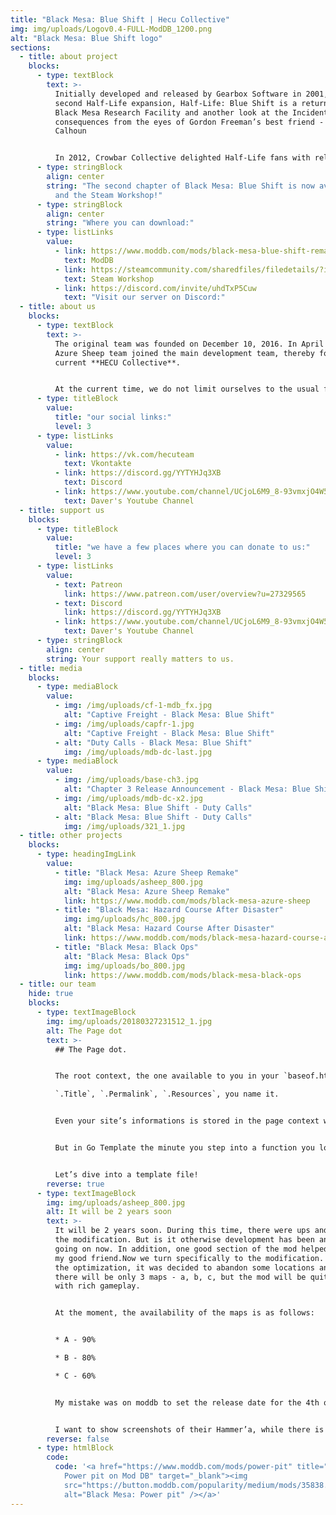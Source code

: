 ```yaml
---
title: "Black Mesa: Blue Shift | Hecu Collective"
img: img/uploads/Logov0.4-FULL-ModDB_1200.png
alt: "Black Mesa: Blue Shift logo"
sections:
  - title: about project
    blocks:
      - type: textBlock
        text: >-
          Initially developed and released by Gearbox Software in 2001, the
          second Half-Life expansion, Half-Life: Blue Shift is a return to the
          Black Mesa Research Facility and another look at the Incident’s
          consequences from the eyes of Gordon Freeman’s best friend - Barney
          Calhoun


          In 2012, Crowbar Collective delighted Half-Life fans with release of Black Mesa, a Half-Life remake, however there are still no remakes for the expansions. This is where we are come in. HECU Collective is developing Black Mesa: Blue Shift - a free remake using Black Mesa assets. We are trying to stay as close to the original Blue Shift as possible, while also trying to make it feel like Black Mesa. Our mod will be releasing partially, chapter by chapter, so those who aren't patient for the full release will have something to play!
      - type: stringBlock
        align: center
        string: "The second chapter of Black Mesa: Blue Shift is now available on ModDB
          and the Steam Workshop!"
      - type: stringBlock
        align: center
        string: "Where you can download:"
      - type: listLinks
        value:
          - link: https://www.moddb.com/mods/black-mesa-blue-shift-remake/news/chapter-2-insecurity-release
            text: ModDB
          - link: https://steamcommunity.com/sharedfiles/filedetails/?id=2424633574
            text: Steam Workshop
          - link: https://discord.com/invite/uhdTxP5Cuw
            text: "Visit our server on Discord:"
  - title: about us
    blocks:
      - type: textBlock
        text: >-
          The original team was founded on December 10, 2016. In April 2018, the
          Azure Sheep team joined the main development team, thereby forming the
          current **HECU Collective**.


          At the current time, we do not limit ourselves to the usual framework and can post both a trailer for a new game/mod on the Source engine, and interesting news from the world of half-life and other games from Valve.
      - type: titleBlock
        value:
          title: "our social links:"
          level: 3
      - type: listLinks
        value:
          - link: https://vk.com/hecuteam
            text: Vkontakte
          - link: https://discord.gg/YYTYHJq3XB
            text: Discord
          - link: https://www.youtube.com/channel/UCjoL6M9_8-93vmxjO4W5R9w
            text: Daver's Youtube Channel
  - title: support us
    blocks:
      - type: titleBlock
        value:
          title: "we have a few places where you can donate to us:"
          level: 3
      - type: listLinks
        value:
          - text: Patreon
            link: https://www.patreon.com/user/overview?u=27329565
          - text: Discord
            link: https://discord.gg/YYTYHJq3XB
          - link: https://www.youtube.com/channel/UCjoL6M9_8-93vmxjO4W5R9w
            text: Daver's Youtube Channel
      - type: stringBlock
        align: center
        string: Your support really matters to us.
  - title: media
    blocks:
      - type: mediaBlock
        value:
          - img: /img/uploads/cf-1-mdb_fx.jpg
            alt: "Captive Freight - Black Mesa: Blue Shift"
          - img: /img/uploads/capfr-1.jpg
            alt: "Captive Freight - Black Mesa: Blue Shift"
          - alt: "Duty Calls - Black Mesa: Blue Shift"
            img: /img/uploads/mdb-dc-last.jpg
      - type: mediaBlock
        value:
          - img: /img/uploads/base-ch3.jpg
            alt: "Chapter 3 Release Announcement - Black Mesa: Blue Shift"
          - img: /img/uploads/mdb-dc-x2.jpg
            alt: "Black Mesa: Blue Shift - Duty Calls"
          - alt: "Black Mesa: Blue Shift - Duty Calls"
            img: /img/uploads/321_1.jpg
  - title: other projects
    blocks:
      - type: headingImgLink
        value:
          - title: "Black Mesa: Azure Sheep Remake"
            img: img/uploads/asheep_800.jpg
            alt: "Black Mesa: Azure Sheep Remake"
            link: https://www.moddb.com/mods/black-mesa-azure-sheep
          - title: "Black Mesa: Hazard Сourse After Disaster"
            img: img/uploads/hc_800.jpg
            alt: "Black Mesa: Hazard Сourse After Disaster"
            link: https://www.moddb.com/mods/black-mesa-hazard-course-after-disaster
          - title: "Black Mesa: Black Ops"
            alt: "Black Mesa: Black Ops"
            img: img/uploads/bo_800.jpg
            link: https://www.moddb.com/mods/black-mesa-black-ops
  - title: our team
    hide: true
    blocks:
      - type: textImageBlock
        img: img/uploads/20180327231512_1.jpg
        alt: The Page dot
        text: >-
          ## The Page dot.


          The root context, the one available to you in your `baseof.html` and layouts will always be the Page context. Basically everything you need to build this page is in that dot.\

          `.Title`, `.Permalink`, `.Resources`, you name it.


          Even your site’s informations is stored in the page context with `.Site` ready for the taking.


          But in Go Template the minute you step into a function you lose that context as your precious dot or context is replaced by the function’s own… dot.


          Let’s dive into a template file!
        reverse: true
      - type: textImageBlock
        img: img/uploads/asheep_800.jpg
        alt: It will be 2 years soon
        text: >-
          It will be 2 years soon. During this time, there were ups and downs of
          the modification. But is it otherwise development has been and is
          going on now. In addition, one good section of the mod helped me make
          my good friend.Now we turn specifically to the modification. During
          the optimization, it was decided to abandon some locations and thus
          there will be only 3 maps - a, b, c, but the mod will be quite large,
          with rich gameplay.


          At the moment, the availability of the maps is as follows:


          * A - 90%

          * B - 80%

          * C - 60%


          My mistake was on moddb to set the release date for the 4th quarter of 2019. Obviously, development will flow into 2020. So, while the status is “To be announced”


          I want to show screenshots of their Hammer’a, while there is no way to get a good picture. But testing passes, albeit without light with fullbright’s))
        reverse: false
      - type: htmlBlock
        code:
          code: '<a href="https://www.moddb.com/mods/power-pit" title="View Black Mesa:
            Power pit on Mod DB" target="_blank"><img
            src="https://button.moddb.com/popularity/medium/mods/35838.png"
            alt="Black Mesa: Power pit" /></a>'
---
```

